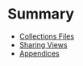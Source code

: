 # Summary

* [Collections Files](collections.md)
* [Sharing Views](sharingviews.md)
* [Appendices](appendices.md)

